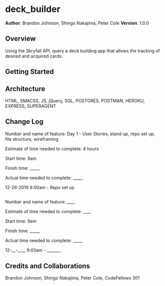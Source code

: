 # deck_builder

**Author**: Brandon Johnson, Shingo Nakajima, Peter Cole
**Version**: 1.0.0

## Overview
Using the Skryfall API, query a deck building app that allows the tracking of desired and acquired cards.

## Getting Started
<!-- update -->

## Architecture
HTML, SMACSS, JS, jQuery, SQL, POSTGRES, POSTMAN, HEROKU, EXPRESS, SUPERAGENT

## Change Log

Number and name of feature: Day 1 - User Stories, stand up, repo set up, file structure, wireframing

Estimate of time needed to complete: 4 hours

Start time: 9am

Finish time: _____

Actual time needed to complete: _____

12-26-2019 9:00am - Repo set up

## 

Number and name of feature: ____

Estimate of time needed to complete: ____

Start time: 9am

Finish time: _____

Actual time needed to complete: _____

12-__-____ 9:00am - _______

## Credits and Collaborations
Brandon Johnson, Shingo Nakajima, Peter Cole, CodeFellows 301
